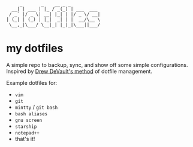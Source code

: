          _       _    __ _ _           
      __| | ___ | |_ / _(_) | ___  ___ 
     / _` |/ _ \| __| |_| | |/ _ \/ __|
    | (_| | (_) | |_|  _| | |  __/\__ \
     \__,_|\___/ \__|_| |_|_|\___||___/
    
    
my dotfiles
=========

A simple repo to backup, sync, and show off some simple configurations. Inspired by [Drew DeVault's method](https://drewdevault.com/2019/12/30/dotfiles.html) of dotfile management.

Example dotfiles for:

  - `vim`
  - `git`
  - `mintty` / `git bash`
  - `bash aliases`
  - `gnu screen`
  - `starship`
  - `notepad++`
  - that's it!
